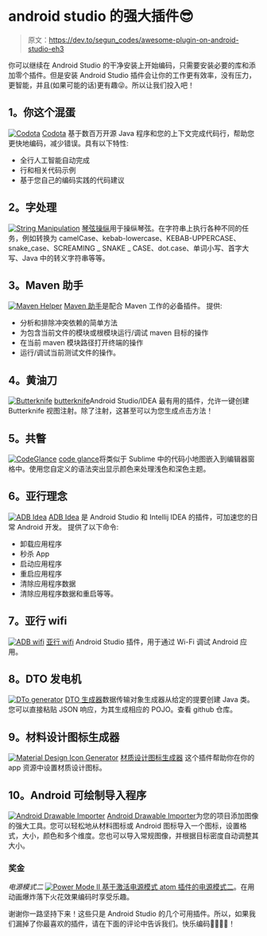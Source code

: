 # android studio 的强大插件😎

> 原文：<https://dev.to/segun_codes/awesome-plugin-on-android-studio-eh3>

你可以继续在 Android Studio 的干净安装上开始编码，只需要安装必要的库和添加零个插件。但是安装 Android Studio 插件会让你的工作更有效率，没有压力，更智能，并且(如果可能的话)更有趣😜。所以让我们投入吧！

## 1。你这个混蛋

[![Codota](img/8143d3a42eb02340bc0812f23e77c70c.png "Codota")](https://res.cloudinary.com/practicaldev/image/fetch/s--FciLrEda--/c_limit%2Cf_auto%2Cfl_progressive%2Cq_66%2Cw_880/https://blog.codota.com/wp-content/uploads/2019/04/PH_4-gif.gif) 
[Codota](https://plugins.jetbrains.com/plugin/7638-codota-) 基于数百万开源 Java 程序和您的上下文完成代码行，帮助您更快地编码，减少错误。具有以下特性:

*   全行人工智能自动完成
*   行和相关代码示例
*   基于您自己的编码实践的代码建议

## 2。字处理

[![String Manipulation](img/7411cd84d46c07af8b3c5f8160fd369d.png "String Manipulation")](https://res.cloudinary.com/practicaldev/image/fetch/s--avJ0qCh7--/c_limit%2Cf_auto%2Cfl_progressive%2Cq_auto%2Cw_880/https://plugins.jetbrains.com/files/2162/screenshot_16015.png) 
[琴弦操纵](https://plugins.jetbrains.com/plugin/2162-string-manipulation/)用于操纵琴弦。在字符串上执行各种不同的任务，例如转换为 camelCase、kebab-lowercase、KEBAB-UPPERCASE、snake_case、SCREAMING _ SNAKE _ CASE、dot.case、单词小写、首字大写、Java 中的转义字符串等等。

## 3。Maven 助手

[![Maven Helper](img/56194739f52129528a0e4b821c9a77b7.png "Maven Helper")](https://res.cloudinary.com/practicaldev/image/fetch/s--retNicPJ--/c_limit%2Cf_auto%2Cfl_progressive%2Cq_auto%2Cw_880/https://plugins.jetbrains.com/files/7179/screenshot_19711.png) 
[Maven 助手](https://plugins.jetbrains.com/plugin/7179-maven-helper)是配合 Maven 工作的必备插件。
提供:

*   分析和排除冲突依赖的简单方法
*   为包含当前文件的模块或根模块运行/调试 maven 目标的操作
*   在当前 maven 模块路径打开终端的操作
*   运行/调试当前测试文件的操作。

## 4。黄油刀

[![Butterknife](img/182e4216d7db30e4a6bca05135bce272.png "butterknife")](https://res.cloudinary.com/practicaldev/image/fetch/s--Co3LzqAr--/c_limit%2Cf_auto%2Cfl_progressive%2Cq_66%2Cw_880/https://raw.githubusercontent.com/avast/android-butterknife-zelezny/master/img/zelezny_animated.gif)
[butterknife](https://plugins.jetbrains.com/plugin/7369-android-butterknife-zelezny)Android Studio/IDEA 最有用的插件，允许一键创建 Butterknife 视图注射。除了注射，这甚至可以为您生成点击方法！

## 5。共瞥

[![CodeGlance](img/ffc5a71b737fb69b26f12c6323f04b90.png "CodeGlance")](https://res.cloudinary.com/practicaldev/image/fetch/s--pelmKJmb--/c_limit%2Cf_auto%2Cfl_progressive%2Cq_auto%2Cw_880/https://plugins.jetbrains.com/files/7275/screenshot_16821.png)
[code glance](https://plugins.jetbrains.com/plugin/7275-codeglance)将类似于 Sublime 中的代码小地图嵌入到编辑器窗格中。使用您自定义的语法突出显示颜色来处理浅色和深色主题。

## 6。亚行理念

[![ADB Idea](img/ecf5aa4d4f2a7b994b1fbca4f04fa628.png "ADB Idea")](https://res.cloudinary.com/practicaldev/image/fetch/s--hIJGd2Ei--/c_limit%2Cf_auto%2Cfl_progressive%2Cq_auto%2Cw_880/https://plugins.jetbrains.com/files/7380/screenshot_18192.png) 
[ADB Idea](https://plugins.jetbrains.com/plugin/7275-codeglance) 是 Android Studio 和 Intellij IDEA 的插件，可加速您的日常 Android 开发。
提供了以下命令:

*   卸载应用程序
*   秒杀 App
*   启动应用程序
*   重启应用程序
*   清除应用程序数据
*   清除应用程序数据和重启等等。

## 7。亚行 wifi

[![ADB wifi](img/a2af6b7d15c2559cda81ffc5946d6273.png "ADB wifi")](https://res.cloudinary.com/practicaldev/image/fetch/s--k7Vyi2_k--/c_limit%2Cf_auto%2Cfl_progressive%2Cq_auto%2Cw_880/https://plugins.jetbrains.com/files/7856/screenshot_15153.png) 
[亚行 wifi](https://plugins.jetbrains.com/plugin/7856-adb-wifi) Android Studio 插件，用于通过 Wi-Fi 调试 Android 应用。

## 8。DTO 发电机

[![DTo generator](img/216629ab07273a92dcd32c1d4e647600.png "DTo generator")](https://res.cloudinary.com/practicaldev/image/fetch/s--WkkwNRGy--/c_limit%2Cf_auto%2Cfl_progressive%2Cq_auto%2Cw_880/https://process.filestackapi.com/cache%3Dexpiry:max/W5po5Lw1SayoorrA9pFR) 
[DTO 生成器](https://plugins.jetbrains.com/plugin/7834-dto-generator)数据传输对象生成器从给定的提要创建 Java 类。您可以直接粘贴 JSON 响应，为其生成相应的 POJO。查看 github 仓库。

## 9。材料设计图标生成器

[![Material Design Icon Generator](img/8cbc09c9c996bd2b5e8ff8dba776b639.png "Material Design Icon Generator")](https://res.cloudinary.com/practicaldev/image/fetch/s--wECLIROb--/c_limit%2Cf_auto%2Cfl_progressive%2Cq_66%2Cw_880/https://anstatic.azureedge.net/cloudcache/9/7/d/9/6/8/97d96886b828dee9f0ae5270821651307346fa1e.gif) 
[材质设计图标生成器](https://plugins.jetbrains.com/plugin/7647-android-material-design-icon-generator/)
这个插件帮助你在你的 app 资源中设置材质设计图标。

## 10。Android 可绘制导入程序

[![Android Drawable Importer](img/8bd61d2964e869dcd1b16b2882933d24.png "Android Drawable Importer")](https://res.cloudinary.com/practicaldev/image/fetch/s--6QouJOc3--/c_limit%2Cf_auto%2Cfl_progressive%2Cq_auto%2Cw_880/https://anstatic.azureedge.net/cloudcache/3/2/5/d/d/8/325dd880cc523340a47f7e2b8be8ca8bd703138a.png)
[Android Drawable Importer](https://plugins.jetbrains.com/plugin/7658-android-drawable-importer/)为您的项目添加图像的强大工具。您可以轻松地从材料图标或 Android 图标导入一个图标，设置格式，大小，颜色和多个维度。您也可以导入常规图像，并根据目标密度自动调整其大小。

### 奖金

*电源模式二*
[![Power Mode II](img/c350ed1b9a0a08c523d7b26a4826aab4.png "Power Mode II") ](https://res.cloudinary.com/practicaldev/image/fetch/s--SCJXl74r--/c_limit%2Cf_auto%2Cfl_progressive%2Cq_auto%2Cw_880/https://plugins.jetbrains.com/files/8251/screenshot_15884.png) [基于激活电源模式 atom 插件的电源模式二](https://plugins.jetbrains.com/plugin/8251-power-mode-ii)。在用动画爆炸落下火花效果编码时享受乐趣。

谢谢你一路坚持下来！这些只是 Android Studio 的几个可用插件。所以，如果我们漏掉了你最喜欢的插件，请在下面的评论中告诉我们。快乐编码👨‍💻👨‍💻！